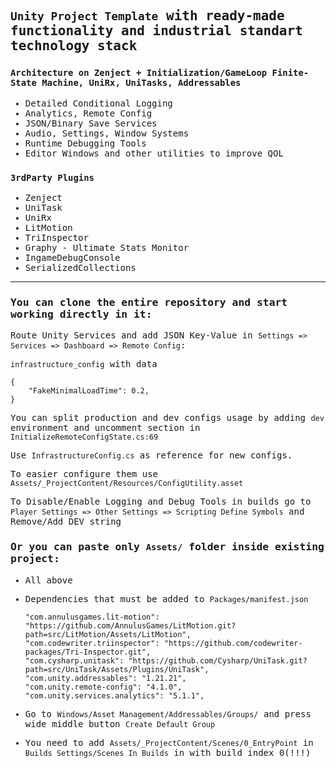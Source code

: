 <span style="font-family:monospace;">

## ```Unity Project Template``` with ready-made functionality and industrial standart technology stack

### ```Architecture on Zenject + Initialization/GameLoop Finite-State Machine, UniRx, UniTasks, Addressables```
- Detailed Conditional Logging
- Analytics, Remote Config
- JSON/Binary Save Services
- Audio, Settings, Window Systems
- Runtime Debugging Tools
- Editor Windows and other utilities to improve QOL
 
### ```3rdParty Plugins```

- Zenject
- UniTask
- UniRx
- LitMotion
- TriInspector
- Graphy - Ultimate Stats Monitor
- IngameDebugConsole
- SerializedCollections

***

 ### You can clone the entire repository and start working directly in it:

Route Unity Services and add JSON Key-Value in `Settings => Services => Dashboard => Remote Config`:
	
`infrastructure_config` with data
```
{
  	"FakeMinimalLoadTime": 0.2,
}
```
You can split production and dev configs usage by adding `dev` environment and uncomment section in `InitializeRemoteConfigState.cs:69`

Use `InfrastructureConfig.cs` as reference for new configs.

To easier configure them use  `Assets/_ProjectContent/Resources/ConfigUtility.asset`

To Disable/Enable Logging and Debug Tools in builds go to `Player Settings => Other Settings => Scripting Define Symbols` and Remove/Add DEV string

 ### Or you can paste only `Assets/` folder inside existing project:

- All above
- Dependencies that must be added to `Packages/manifest.json`
	```
    "com.annulusgames.lit-motion": "https://github.com/AnnulusGames/LitMotion.git?path=src/LitMotion/Assets/LitMotion",
    "com.codewriter.triinspector": "https://github.com/codewriter-packages/Tri-Inspector.git",
    "com.cysharp.unitask": "https://github.com/Cysharp/UniTask.git?path=src/UniTask/Assets/Plugins/UniTask",
    "com.unity.addressables": "1.21.21",
    "com.unity.remote-config": "4.1.0",
    "com.unity.services.analytics": "5.1.1",
	```
- Go to `Windows/Asset Management/Addressables/Groups/` and press wide middle button `Create Default Group`

- You need to add `Assets/_ProjectContent/Scenes/0_EntryPoint` in `Builds Settings/Scenes In Builds` in with build index 0(!!!)

</span>
    
